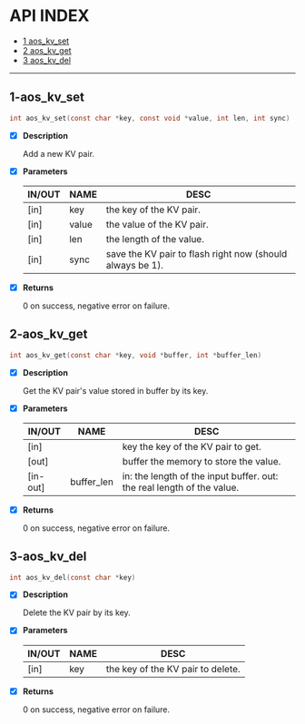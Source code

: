 # API INDEX

  * [1 aos_kv_set](#1-aos_kv_set)
  * [2 aos_kv_get](#2-aos_kv_get)
  * [3 aos_kv_del](#3-aos_kv_del)

------

## 1-aos_kv_set

```c
int aos_kv_set(const char *key, const void *value, int len, int sync)
```

- [x] **Description**

  Add a new KV pair.

- [x] **Parameters**

  | IN/OUT |  NAME  |  DESC  |
  |--------|--------|--------|
  | [in] | key |   the key of the KV pair.   |
  | [in] | value | the value of the KV pair.   |
  | [in] | len |   the length of the value.   |
  | [in] | sync |  save the KV pair to flash right now (should always be 1). |

- [x] **Returns**

  0 on success, negative error on failure.

## 2-aos_kv_get

```c
int aos_kv_get(const char *key, void *buffer, int *buffer_len)
```

- [x] **Description**

  Get the KV pair's value stored in buffer by its key.

- [x] **Parameters**

  | IN/OUT |  NAME  |  DESC  |
  |--------|--------|--------|
  | [in] |  |   key         the key of the KV pair to get.   |
  | [out] |  |  buffer      the memory to store the value.   |
  | [in-out] | buffer_len | in: the length of the input buffer.        out: the real length of the value. |

- [x] **Returns**

  0 on success, negative error on failure.

## 3-aos_kv_del

```c
int aos_kv_del(const char *key)
```

- [x] **Description**

  Delete the KV pair by its key.

- [x] **Parameters**

  | IN/OUT |  NAME  |  DESC  |
  |--------|--------|--------|
  | [in] | key | the key of the KV pair to delete. |

- [x] **Returns**

  0 on success, negative error on failure.

